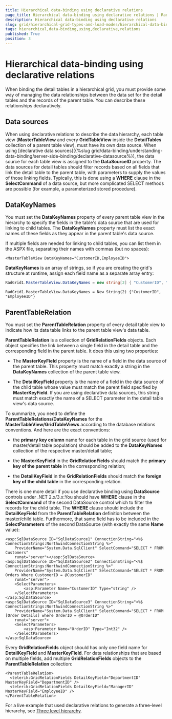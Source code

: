 ```yaml
---
title: Hierarchical data-binding using declarative relations
page_title: Hierarchical data-binding using declarative relations | RadGrid for ASP.NET AJAX Documentation
description: Hierarchical data-binding using declarative relations
slug: grid/hierarchical-grid-types-and-load-modes/hierarchical-data-binding-using-declarative-relations
tags: hierarchical,data-binding,using,declarative,relations
published: True
position: 3
---
```


# Hierarchical data-binding using declarative relations



When binding the detail tables in a hierarchical grid, you must provide some way of managing the data relationships between the data set for the detail tables and the records of the parent table. You can describe these relationships declaratively.

## Data sources

When using declarative relations to describe the data hierarchy, each table view (**MasterTableView** and every **GridTableView** inside the **DetailTables** collection of a parent table view), must have its own data source. When using [declarative data sources]({%slug grid/data-binding/understanding-data-binding/server-side-binding/declarative-datasource%}), the data source for each table view is assigned to the **DataSourceID** property. The data sources for detail tables should filter records based on all fields that link the detail table to the parent table, with parameters to supply the values of those linking fields. Typically, this is done using a **WHERE** clause in the **SelectCommand** of a data source, but more complicated SELECT methods are possible (for example, a parameterized stored procedure).

## DataKeyNames

You must set the **DataKeyNames** property of every parent table view in the hierarchy to specify the fields in the table's data source that are used for linking to child tables. The **DataKeyNames** property must list the exact names of these fields as they appear in the parent table's data source.

If multiple fields are needed for linking to child tables, you can list them in the ASPX file, separating their names with commas (but no spaces):

````ASP.NET
<MasterTableView DataKeyNames="CustomerID,EmployeeID">			
````



**DataKeyNames** is an array of strings, so if you are creating the grid's structure at runtime, assign each field name as a separate array entry:



````C#
RadGrid1.MasterTableView.DataKeyNames = new string[2] { "CustomerID", "EmployeeID" };			
````
````VB     
RadGrid1.MasterTableView.DataKeyNames = New String(2) {"CustomerID", "EmployeeID"}			
````


## ParentTableRelation

You must set the **ParentTableRelation** property of every detail table view to indicate how its data table links to the parent table view's data table.

**ParentTableRelation** is a collection of **GridRelationFields** objects. Each object specifies the link between a single field in the detail table and the corresponding field in the parent table. It does this using two properties:

* The **MasterKeyField** property is the name of a field in the data source of the parent table. This property must match exactly a string in the **DataKeyNames** collection of the parent table view.

* The **DetailKeyField** property is the name of a field in the data source of the child table whose value must match the parent field specified by **MasterKeyField**. If you are using declarative data sources, this string must match exactly the name of a SELECT parameter in the detail table view's data source.

To summarize, you need to define the **ParentTableRelations/DataKeyNames** for the **MasterTableView/GridTableViews** according to the database relations conventions. And here are the exact conventions:

* the **primary key column** name for each table in the grid source (used for master/detail table population) should be added to the **DataKeyNames** collection of the respective master/detail table;

* the **MasterKeyField** in the **GridRelationFields** should match the **primary key of the parent table** in the corresponding relation;

* the **DetailKeyField** in the **GridRelationFields** should match the **foreign key of the child table** in the corresponding relation.

There is one more detail if you use declarative binding using **DataSource** controls under .NET 2.x/3.x:You should have **WHERE** clause in the **SelectCommand** of the second DataSource control which to filter the records for the child table. The **WHERE** clause should include the **DetailKeyField** from the **ParentTableRelation** definition between the master/child table. Furthermore, that same field has to be included in the **SelectParameters** of the second DataSource (with exactly the same **Name** value):

````ASP.NET
<asp:SqlDataSource ID="SqlDataSource1" ConnectionString="<%$ ConnectionStrings:NorthwindConnectionString %>"
    ProviderName="System.Data.SqlClient" SelectCommand="SELECT * FROM Customers"
    runat="server"></asp:SqlDataSource>
<asp:SqlDataSource ID="SqlDataSource2" ConnectionString="<%$ ConnectionStrings:NorthwindConnectionString %>"
    ProviderName="System.Data.SqlClient" SelectCommand="SELECT * FROM Orders Where CustomerID = @CustomerID"
    runat="server">
    <SelectParameters>
        <asp:Parameter Name="CustomerID" Type="string" />
    </SelectParameters>
</asp:SqlDataSource>
<asp:SqlDataSource ID="SqlDataSource3" ConnectionString="<%$ ConnectionStrings:NorthwindConnectionString %>"
    ProviderName="System.Data.SqlClient" SelectCommand="SELECT * FROM [Order Details] where OrderID = @OrderID"
    runat="server">
    <SelectParameters>
        <asp:Parameter Name="OrderID" Type="Int32" />
    </SelectParameters>
</asp:SqlDataSource>
````



Every **GridRelationFields** object should has only one field name for **DetailKeyField** and **MasterKeyField**. For data relationships that are based on multiple fields, add multiple **GridRelationFields** objects to the **ParentTableRelation** collection:

````ASP.NET
<ParentTableRelation>
  <telerik:GridRelationFields DetailKeyField="DepartmentID" MasterKeyField="DepartmentID" />  
  <telerik:GridRelationFields DetailKeyField="ManagerID" MasterKeyField="EmployeeID" />
</ParentTableRelation>			
````



For a live example that used declarative relations to generate a three-level hierarchy, see [Three level hierarchy](https://demos.telerik.com/aspnet-ajax/Grid/Examples/Hierarchy/ThreeLevel/DefaultCS.aspx).

